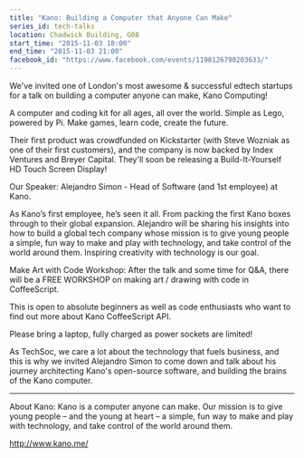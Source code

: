 ```yaml
---
title: "Kano: Building a Computer that Anyone Can Make"
series_id: tech-talks
location: Chadwick Building, G08
start_time: "2015-11-03 18:00"
end_time: "2015-11-03 21:00"
facebook_id: "https://www.facebook.com/events/1198126790203633/"
---
```


We've invited one of London's most awesome & successful edtech startups for a talk on building a computer anyone can make, Kano Computing!

A computer and coding kit for all ages, all over the world. Simple as Lego, powered by Pi. Make games, learn code, create the future. 

Their first product was crowdfunded on Kickstarter (with Steve Wozniak as one of their first customers), and the company is now backed by Index Ventures and Breyer Capital. They'll soon be releasing a Build-It-Yourself HD Touch Screen Display!


Our Speaker: 
Alejandro Simon - Head of Software (and 1st employee) at Kano. 

As Kano’s first employee, he’s seen it all. From packing the first Kano boxes through to their global expansion. Alejandro will be sharing his insights into how to build a global tech company whose mission is to give young people a simple, fun way to make and play with technology, and take control of the world around them. Inspiring creativity with technology is our goal.


Make Art with Code Workshop:
After the talk and some time for Q&A, there will be a FREE WORKSHOP on making art / drawing with code in CoffeeScript.

This is open to absolute beginners as well as code enthusiasts who want to find out more about Kano CoffeeScript API. 

Please bring a laptop, fully charged as power sockets are limited!


As TechSoc, we care a lot about the technology that fuels business, and this is why we invited Alejandro Simon to come down and talk about his journey architecting Kano's open-source software, and building the brains of the Kano computer.

---

About Kano:
Kano is a computer anyone can make. Our mission is to give young people – and the young at heart – a simple, fun way to make and play with technology, and take control of the world around them.

<http://www.kano.me/>
